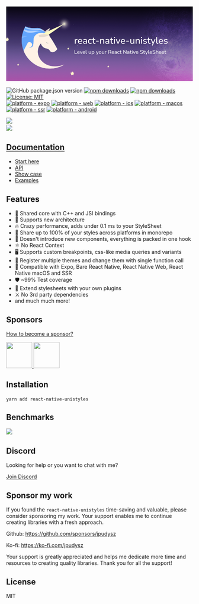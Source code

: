 [<img alt="react-native-unistyles" src="assets/banner.png">](https://reactnativeunistyles.vercel.app/)

![GitHub package.json version](https://img.shields.io/github/package-json/v/jpudysz/react-native-unistyles?style=for-the-badge)
[![npm downloads](https://img.shields.io/npm/dm/react-native-unistyles?style=for-the-badge)](https://www.npmjs.com/package/react-native-unistyles)
[![npm downloads](https://img.shields.io/npm/dt/react-native-unistyles?style=for-the-badge)](https://www.npmjs.com/package/react-native-unistyles)
[![License: MIT](https://img.shields.io/badge/License-MIT-44CD11.svg?style=for-the-badge)](https://opensource.org/licenses/MIT)
<br />
[![platform - expo](https://img.shields.io/badge/Expo-fff?style=for-the-badge&logo=expo&logoColor=black)](https://docs.expo.dev/)
[![platform - web](https://img.shields.io/badge/React_Native_Web-white?logo=react&logoColor=57BDDA&style=for-the-badge)](https://www.w3.org/)
[![platform - ios](https://img.shields.io/badge/iOS-000?logo=apple&style=for-the-badge)](https://developer.apple.com/ios/)
[![platform - macos](https://img.shields.io/badge/macOS-000?logo=apple&style=for-the-badge)](https://developer.apple.com/macos/)
[![platform - ssr](https://img.shields.io/badge/SSR-black?style=for-the-badge&logo=next.js&logoColor=white)](https://nextjs.org/)
[![platform - android](https://img.shields.io/badge/Android-44CD11?style=for-the-badge&logo=android&logoColor=white)](https://developer.android.com/)

<a href="https://github.com/jpudysz?tab=followers">
    <img src="https://img.shields.io/github/followers/jpudysz?label=Follow%20%40jpudysz&style=social" />
</a>
<br/>
<a href="https://twitter.com/jpudysz">
    <img src="https://img.shields.io/twitter/follow/jpudysz?label=Follow%20%40jpudysz&style=social" />
</a>


## [Documentation](https://reactnativeunistyles.vercel.app/)
- [Start here](https://reactnativeunistyles.vercel.app/start/introduction/)
- [API](https://reactnativeunistyles.vercel.app/reference/create-stylesheet/)
- [Show case](https://reactnativeunistyles.vercel.app/show-case/projects/)
- [Examples](https://reactnativeunistyles.vercel.app/examples/all/)

## Features
- 🚀 Shared core with C++ and JSI bindings
- 🌉 Supports new architecture
- 🔥 Crazy performance, adds under 0.1 ms to your StyleSheet
- 🎳 Share up to 100% of your styles across platforms in monorepo
- 🎯 Doesn't introduce new components, everything is packed in one hook
- ⚛️ No React Context
- 🖥️ Supports custom breakpoints, css-like media queries and variants
- 🎨 Register multiple themes and change them with single function call
- 🥳 Compatible with Expo, Bare React Native, React Native Web, React Native macOS and SSR
- 🛡️ ~99% Test coverage
- 🔌 Extend stylesheets with your own plugins
- ⚔️ No 3rd party dependencies
- and much much more!

## Sponsors

[How to become a sponsor?](https://reactnativeunistyles.vercel.app/other/for-sponsors/)

<a href="https://codemask.com">
     <img src="https://avatars.githubusercontent.com/u/51229884?s=200&v=4" height="70px" width="70px" />
</a>
<a href="https://galaxies.dev">
     <img src="https://avatars.githubusercontent.com/u/118431096?s=200&v=4" height="70px" width="70px" />
</a>


## Installation

```shell
yarn add react-native-unistyles
```

## Benchmarks

<img src="https://reactnativeunistyles.vercel.app/_astro/benchmark-2.jAtWyu0v.png" />


## Discord
Looking for help or you want to chat with me?

[Join Discord](https://discord.gg/akGHf27P4C)

## Sponsor my work

If you found the `react-native-unistyles` time-saving and valuable, please consider sponsoring my work. Your support enables me to continue creating libraries with a fresh approach.

Github: https://github.com/sponsors/jpudysz

Ko-fi: https://ko-fi.com/jpudysz

Your support is greatly appreciated and helps me dedicate more time and resources to creating quality libraries. Thank you for all the support!

## License

MIT
